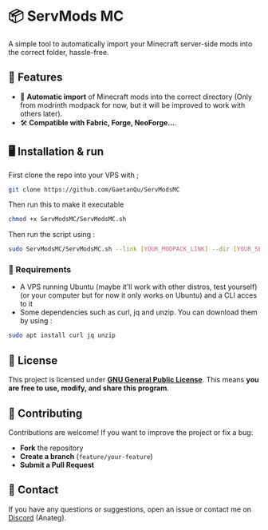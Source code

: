 # 📦 ServMods MC

A simple tool to automatically import your Minecraft server-side mods into the correct folder, hassle-free.

## 🚀 Features

- 📂 **Automatic import** of Minecraft mods into the correct directory (Only from modrinth modpack for now, but it will be improved to work with others later).
- 🛠️ **Compatible with Fabric, Forge, NeoForge...**.

## 🖥️ Installation & run
First clone the repo into your VPS with ;
```bash
git clone https://github.com/GaetanQu/ServModsMC
```
Then run this to make it executable
```bash
chmod +x ServModsMC/ServModsMC.sh
```
Then run the script using :
```bash
sudo ServModsMC/ServModsMC.sh --link [YOUR_MODPACK_LINK] --dir [YOUR_SERVER_DIRECTORY]
```

### 📌 Requirements

- A VPS running Ubuntu (maybe it'll work with other distros, test yourself) (or your computer but for now it only works on Ubuntu) and a CLI acces to it
- Some dependencies such as curl, jq and unzip. You can download them by using :
```bash
sudo apt install curl jq unzip
``` 

## 📜 License

This project is licensed under **[GNU General Public License](https://www.gnu.org/licenses/gpl-3.0.fr.html#license-text)**.
This means **you are free to use, modify, and share this program**. 

## 🤝 Contributing

Contributions are welcome!
If you want to improve the project or fix a bug:
- **Fork** the repository
- **Create a branch** (`feature/your-feature`)
- **Submit a Pull Request**

## 📩 Contact

If you have any questions or suggestions, open an issue or contact me on [Discord](#) (Anateg).

